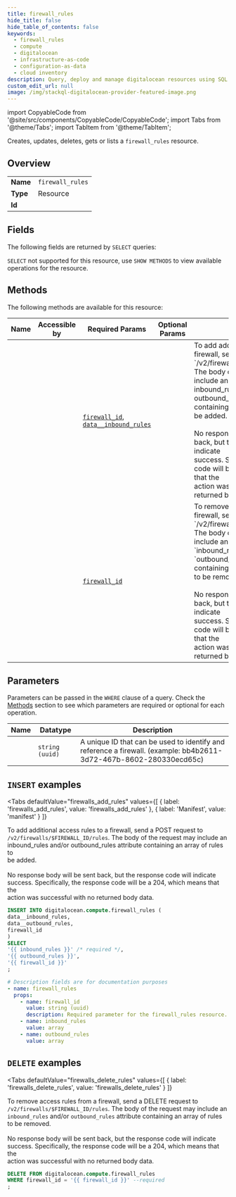 ```yaml
--- 
title: firewall_rules
hide_title: false
hide_table_of_contents: false
keywords:
  - firewall_rules
  - compute
  - digitalocean
  - infrastructure-as-code
  - configuration-as-data
  - cloud inventory
description: Query, deploy and manage digitalocean resources using SQL
custom_edit_url: null
image: /img/stackql-digitalocean-provider-featured-image.png
---
```


import CopyableCode from '@site/src/components/CopyableCode/CopyableCode';
import Tabs from '@theme/Tabs';
import TabItem from '@theme/TabItem';

Creates, updates, deletes, gets or lists a <code>firewall_rules</code> resource.

## Overview
<table><tbody>
<tr><td><b>Name</b></td><td><code>firewall_rules</code></td></tr>
<tr><td><b>Type</b></td><td>Resource</td></tr>
<tr><td><b>Id</b></td><td><CopyableCode code="digitalocean.compute.firewall_rules" /></td></tr>
</tbody></table>

## Fields

The following fields are returned by `SELECT` queries:

`SELECT` not supported for this resource, use `SHOW METHODS` to view available operations for the resource.


## Methods

The following methods are available for this resource:

<table>
<thead>
    <tr>
    <th>Name</th>
    <th>Accessible by</th>
    <th>Required Params</th>
    <th>Optional Params</th>
    <th>Description</th>
    </tr>
</thead>
<tbody>
<tr>
    <td><a href="#firewalls_add_rules"><CopyableCode code="firewalls_add_rules" /></a></td>
    <td><CopyableCode code="insert" /></td>
    <td><a href="#parameter-firewall_id"><code>firewall_id</code></a>, <a href="#parameter-data__inbound_rules"><code>data__inbound_rules</code></a></td>
    <td></td>
    <td>To add additional access rules to a firewall, send a POST request to<br />`/v2/firewalls/$FIREWALL_ID/rules`. The body of the request may include an<br />inbound_rules and/or outbound_rules attribute containing an array of rules to<br />be added.<br /><br />No response body will be sent back, but the response code will indicate<br />success. Specifically, the response code will be a 204, which means that the<br />action was successful with no returned body data.<br /></td>
</tr>
<tr>
    <td><a href="#firewalls_delete_rules"><CopyableCode code="firewalls_delete_rules" /></a></td>
    <td><CopyableCode code="delete" /></td>
    <td><a href="#parameter-firewall_id"><code>firewall_id</code></a></td>
    <td></td>
    <td>To remove access rules from a firewall, send a DELETE request to<br />`/v2/firewalls/$FIREWALL_ID/rules`. The body of the request may include an<br />`inbound_rules` and/or `outbound_rules` attribute containing an array of rules<br />to be removed.<br /><br />No response body will be sent back, but the response code will indicate<br />success. Specifically, the response code will be a 204, which means that the<br />action was successful with no returned body data.<br /></td>
</tr>
</tbody>
</table>

## Parameters

Parameters can be passed in the `WHERE` clause of a query. Check the [Methods](#methods) section to see which parameters are required or optional for each operation.

<table>
<thead>
    <tr>
    <th>Name</th>
    <th>Datatype</th>
    <th>Description</th>
    </tr>
</thead>
<tbody>
<tr id="parameter-firewall_id">
    <td><CopyableCode code="firewall_id" /></td>
    <td><code>string (uuid)</code></td>
    <td>A unique ID that can be used to identify and reference a firewall. (example: bb4b2611-3d72-467b-8602-280330ecd65c)</td>
</tr>
</tbody>
</table>

## `INSERT` examples

<Tabs
    defaultValue="firewalls_add_rules"
    values={[
        { label: 'firewalls_add_rules', value: 'firewalls_add_rules' },
        { label: 'Manifest', value: 'manifest' }
    ]}
>
<TabItem value="firewalls_add_rules">

To add additional access rules to a firewall, send a POST request to<br />`/v2/firewalls/$FIREWALL_ID/rules`. The body of the request may include an<br />inbound_rules and/or outbound_rules attribute containing an array of rules to<br />be added.<br /><br />No response body will be sent back, but the response code will indicate<br />success. Specifically, the response code will be a 204, which means that the<br />action was successful with no returned body data.<br />

```sql
INSERT INTO digitalocean.compute.firewall_rules (
data__inbound_rules,
data__outbound_rules,
firewall_id
)
SELECT 
'{{ inbound_rules }}' /* required */,
'{{ outbound_rules }}',
'{{ firewall_id }}'
;
```
</TabItem>
<TabItem value="manifest">

```yaml
# Description fields are for documentation purposes
- name: firewall_rules
  props:
    - name: firewall_id
      value: string (uuid)
      description: Required parameter for the firewall_rules resource.
    - name: inbound_rules
      value: array
    - name: outbound_rules
      value: array
```
</TabItem>
</Tabs>


## `DELETE` examples

<Tabs
    defaultValue="firewalls_delete_rules"
    values={[
        { label: 'firewalls_delete_rules', value: 'firewalls_delete_rules' }
    ]}
>
<TabItem value="firewalls_delete_rules">

To remove access rules from a firewall, send a DELETE request to<br />`/v2/firewalls/$FIREWALL_ID/rules`. The body of the request may include an<br />`inbound_rules` and/or `outbound_rules` attribute containing an array of rules<br />to be removed.<br /><br />No response body will be sent back, but the response code will indicate<br />success. Specifically, the response code will be a 204, which means that the<br />action was successful with no returned body data.<br />

```sql
DELETE FROM digitalocean.compute.firewall_rules
WHERE firewall_id = '{{ firewall_id }}' --required
;
```
</TabItem>
</Tabs>
